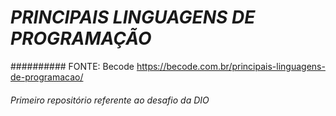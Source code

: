 # *PRINCIPAIS LINGUAGENS DE PROGRAMAÇÃO*
########## FONTE: Becode <https://becode.com.br/principais-linguagens-de-programacao/>

###### _Primeiro repositório referente ao desafio da DIO_
